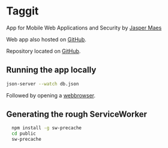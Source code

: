 # Taggit
App for Mobile Web Applications and Security by [Jasper Maes](mailto:jasper.maes2@student.howest.be)

Web app also hosted on [GitHub](https://jaspermaes.github.io/Taggit/public/).

Repository located on [GitHub](https://github.com/JasperMaes/Taggit).

## Running the app locally
```bash
json-server --watch db.json
```
Followed by opening a [webbrowser](http://localhost:3000).

## Generating the rough ServiceWorker
```bash
  npm install -g sw-precache
  cd public
  sw-precache
```
